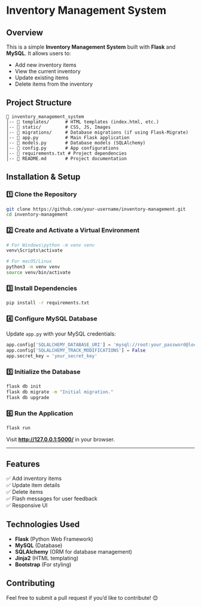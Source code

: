 # Inventory Management System

##  Overview
This is a simple **Inventory Management System** built with **Flask** and **MySQL**. It allows users to:
- Add new inventory items
- View the current inventory
- Update existing items
- Delete items from the inventory

##  Project Structure
```
📂 inventory_management_system
│-- 📂 templates/      # HTML templates (index.html, etc.)
│-- 📂 static/         # CSS, JS, Images
│-- 📂 migrations/     # Database migrations (if using Flask-Migrate)
│-- 📄 app.py          # Main Flask application
│-- 📄 models.py       # Database models (SQLAlchemy)
│-- 📄 config.py       # App configurations
│-- 📄 requirements.txt # Project dependencies
│-- 📄 README.md       # Project documentation
```

##  Installation & Setup
### **1️⃣ Clone the Repository**
```sh
git clone https://github.com/your-username/inventory-management.git
cd inventory-management
```

### **2️⃣ Create and Activate a Virtual Environment**
```sh
# For Windows\python -m venv venv
venv\Scripts\activate

# For macOS/Linux
python3 -m venv venv
source venv/bin/activate
```

### **3️⃣ Install Dependencies**
```sh
pip install -r requirements.txt
```

### **4️⃣ Configure MySQL Database**
Update `app.py` with your MySQL credentials:
```python
app.config['SQLALCHEMY_DATABASE_URI'] = 'mysql://root:your_password@localhost/test_db'
app.config['SQLALCHEMY_TRACK_MODIFICATIONS'] = False
app.secret_key = 'your_secret_key'
```

### **5️⃣ Initialize the Database**
```sh
flask db init
flask db migrate -m "Initial migration."
flask db upgrade
```

### **6️⃣ Run the Application**
```sh
flask run
```
Visit **http://127.0.0.1:5000/** in your browser.

---

##  Features
✅ Add inventory items  
✅ Update item details  
✅ Delete items  
✅ Flash messages for user feedback  
✅ Responsive UI  


##  Technologies Used
- **Flask** (Python Web Framework)
- **MySQL** (Database)
- **SQLAlchemy** (ORM for database management)
- **Jinja2** (HTML templating)
- **Bootstrap** (For styling)


##  Contributing
Feel free to submit a pull request if you’d like to contribute! 😊

